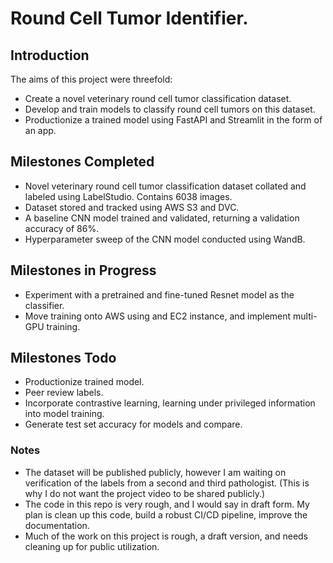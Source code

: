 # Round Cell Tumor Identifier.

## Introduction
The aims of this project were threefold:
- Create a novel veterinary round cell tumor classification dataset.
- Develop and train models to classify round cell tumors on this dataset.
- Productionize a trained model using FastAPI and Streamlit in the form of an app.

## Milestones Completed
- Novel veterinary round cell tumor classification dataset collated and labeled using LabelStudio. Contains 6038 images.
- Dataset stored and tracked using AWS S3 and DVC.
- A baseline CNN model trained and validated, returning a validation accuracy of 86%. 
- Hyperparameter sweep of the CNN model conducted using WandB.

## Milestones in Progress

- Experiment with a pretrained and fine-tuned Resnet model as the classifier.
- Move training onto AWS using and EC2 instance, and implement multi-GPU training.

## Milestones Todo
- Productionize trained model.
- Peer review labels.
- Incorporate contrastive learning, learning under privileged information into model training.
- Generate test set accuracy for models and compare.

### Notes
- The dataset will be published publicly, however I am waiting on verification of the labels from a second and third pathologist. (This is why I do not want the project video to be shared publicly.)
- The code in this repo is very rough, and I would say in draft form. My plan is clean up this code, build a robust CI/CD pipeline, improve the documentation.
- Much of the work on this project is rough, a draft version, and needs cleaning up for public utilization. 